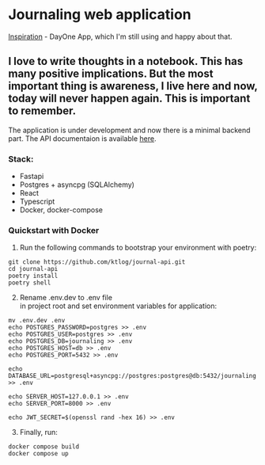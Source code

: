 # Journaling web application

[Inspiration](https://dayoneapp.com) - DayOne App, which I'm still using and happy about that.

I love to write thoughts in a notebook. This has many positive implications. 
But the most important thing is awareness, I live here and now, today will never happen again. 
This is important to remember.
---
The application is under development and now there is a minimal backend part.
The API documentaion is available [here](https://dayjournal.ru/docs).

### Stack:
- Fastapi
- Postgres + asyncpg (SQLAlchemy)
- React
- Typescript
- Docker, docker-compose

### Quickstart with Docker
1. Run the following commands to bootstrap your environment with poetry:
```
git clone https://github.com/ktlog/journal-api.git
cd journal-api
poetry install
poetry shell
```
2. Rename .env.dev to .env file  
in project root and set environment variables for application:
```
mv .env.dev .env
echo POSTGRES_PASSWORD=postgres >> .env
echo POSTGRES_USER=postgres >> .env
echo POSTGRES_DB=journaling >> .env
echo POSTGRES_HOST=db >> .env
echo POSTGRES_PORT=5432 >> .env

echo DATABASE_URL=postgresql+asyncpg://postgres:postgres@db:5432/journaling  >> .env

echo SERVER_HOST=127.0.0.1 >> .env
echo SERVER_PORT=8000 >> .env

echo JWT_SECRET=$(openssl rand -hex 16) >> .env
```
3. Finally, run:
```
docker compose build
docker compose up
```
